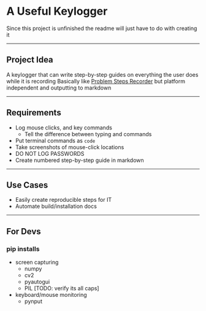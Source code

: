 # A Useful Keylogger

Since this project is unfinished the readme will just have to do with creating it

---

## Project Idea

A keylogger that can write step-by-step guides on everything the user does while it is recording
Basically like [Problem Steps Recorder](https://support.microsoft.com/en-us/windows/record-steps-to-reproduce-a-problem-46582a9b-620f-2e36-00c9-04e25d784e47) but platform independent and outputting to markdown

---

## Requirements

- Log mouse clicks, and key commands
    - Tell the difference between typing and commands
- Put terminal commands as `code`
- Take screenshots of mouse-click locations
- DO NOT LOG PASSWORDS
- Create numbered step-by-step guide in markdown

---

## Use Cases

- Easily create reproducible steps for IT
- Automate build/installation docs

---

## For Devs

### pip installs

- screen capturing
    - numpy
    - cv2
    - pyautogui
    - PIL [TODO: verify its all caps]
- keyboard/mouse monitoring
    - pynput